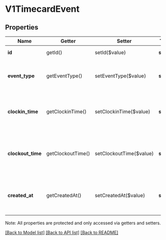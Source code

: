 # V1TimecardEvent

## Properties
Name | Getter | Setter | Type | Description | Notes
------------ | ------------- | ------------- | ------------- | ------------- | -------------
**id** | getId() | setId($value) | **string** | The event&#39;s unique ID. | [optional] 
**event_type** | getEventType() | setEventType($value) | **string** | The ID of the timecard to list events for. | [optional] 
**clockin_time** | getClockinTime() | setClockinTime($value) | **string** | The time the employee clocked in, in ISO 8601 format. | [optional] 
**clockout_time** | getClockoutTime() | setClockoutTime($value) | **string** | The time the employee clocked out, in ISO 8601 format. | [optional] 
**created_at** | getCreatedAt() | setCreatedAt($value) | **string** | The time when the event was created, in ISO 8601 format. | [optional] 

Note: All properties are protected and only accessed via getters and setters.

[[Back to Model list]](../README.md#documentation-for-models) [[Back to API list]](../README.md#documentation-for-api-endpoints) [[Back to README]](../README.md)

